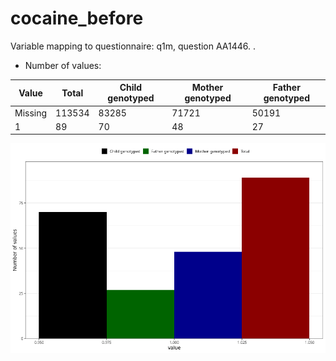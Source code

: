 # cocaine_before
Variable mapping to questionnaire: q1m, question AA1446.
.
- Number of values:

| Value | Total | Child genotyped | Mother genotyped | Father genotyped |
| ----- | ----- | --------------- | ---------------- | ---------------- |
| Missing | 113534 | 83285 | 71721 | 50191 |
| 1 | 89 | 70 | 48 |27 |



![](cocaine_before_n.png)




